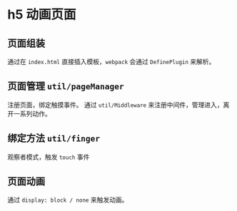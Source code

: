 # h5 动画页面

## 页面组装
  通过在 `index.html` 直接插入模板，`webpack` 会通过 `DefinePlugin` 来解析。

## 页面管理 `util/pageManager`
  注册页面，绑定触摸事件。
  通过 `util/Middleware` 来注册中间件，管理进入，离开一系列动作。

## 绑定方法 `util/finger`
  观察者模式，触发 `touch` 事件

## 页面动画
  通过 `display: block / none` 来触发动画。
